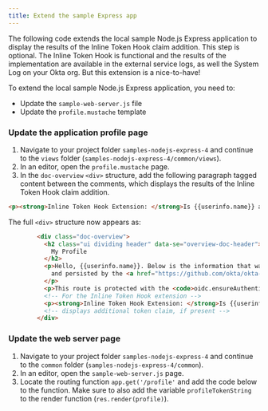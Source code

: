 ```yaml
---
title: Extend the sample Express app
---
```


The following code extends the local sample Node.js Express application to display the results of the Inline Token Hook claim addition. This step is optional. The Inline Token Hook is functional and the results of the implementation are available in the external service logs, as well the System Log on your Okta org. But this extension is a nice-to-have!

To extend the local sample Node.js Express application, you need to:

- Update the `sample-web-server.js` file
- Update the `profile.mustache` template

### Update the application profile page

1. Navigate to your project folder `samples-nodejs-express-4` and continue to the `views` folder (`samples-nodejs-express-4/common/views`).
2. In an editor, open the `profile.mustache` page.
3. In the `doc-overview` `<div>` structure, add the following paragraph tagged content between the comments, which displays the results of the Inline Token Hook claim addition.

```HTML
<p><strong>Inline Token Hook Extension: </strong>Is {{userinfo.name}} a patient? {{profileTokenString}}.</p>
```

The full `<div>` structure now appears as:


```HTML
        <div class="doc-overview">
          <h2 class="ui dividing header" data-se="overview-doc-header">
            My Profile
          </h2>
          <p>Hello, {{userinfo.name}}. Below is the information that was read from the <a href="https://developer.okta.com/docs/api/resources/oidc#get-user-information">User Info Endpoint</a>
            and persisted by the <a href="https://github.com/okta/okta-oidc-js/tree/master/packages/oidc-middleware">Okta OIDC Middleware Library</a> at <code>req.userinfo</code>.
          </p>
          <p>This route is protected with the <code>oidc.ensureAuthenticated()</code> middleware, which will ensure that this page cannot be accessed until you have authenticated.</p>
          <!-- For the Inline Token Hook extension -->
          <p><strong>Inline Token Hook Extension: </strong>Is {{userinfo.name}} a patient? {{profileTokenString}}.</p>
          <!-- displays additional token claim, if present -->
        </div>
```

### Update the web server page

1. Navigate to your project folder `samples-nodejs-express-4` and continue to the `common` folder (`samples-nodejs-express-4/common`).
2. In an editor, open the `sample-web-server.js` page.
3. Locate the routing function `app.get('/profile'` and add the code below to the function. Make sure to also add the variable `profileTokenString` to the render function (`res.render(profile)`).

<StackSelector snippet="extend-application"/>

<NextSectionLink/>